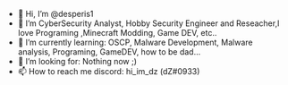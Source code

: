 - 👋 Hi, I’m @desperis1
- 👀 I’m CyberSecurity Analyst, Hobby Security Engineer and Reseacher,I love  Programing ,Minecraft Modding, Game DEV, etc..
- 🌱 I’m currently learning: OSCP, Malware Development, Malware analysis, Programing, GameDEV, how to be dad...
- 💞️ I’m looking for: Nothing now ;)
- 📫 How to reach me discord: hi_im_dz (dZ#0933)

<!---
desperis1/desperis1 is a ✨ special ✨ repository because its `README.md` (this file) appears on your GitHub profile.
You can click the Preview link to take a look at your changes.
--->
